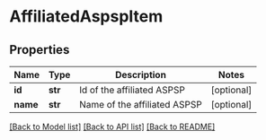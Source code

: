 # AffiliatedAspspItem

## Properties
Name | Type | Description | Notes
------------ | ------------- | ------------- | -------------
**id** | **str** | Id of the affiliated ASPSP | [optional] 
**name** | **str** | Name of the affiliated ASPSP | [optional] 

[[Back to Model list]](../README.md#documentation-for-models) [[Back to API list]](../README.md#documentation-for-api-endpoints) [[Back to README]](../README.md)

